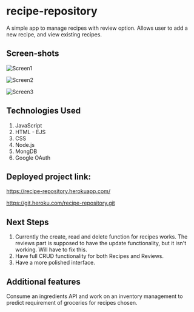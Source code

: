 # recipe-repository

A simple app to manage recipes with review option. Allows user to add a new recipe, and view existing recipes.

## Screen-shots
![Screen1](https://user-images.githubusercontent.com/71089271/215104315-330e91e5-d6fe-4ab5-b22d-22c1c277984a.png)

![Screen2](https://user-images.githubusercontent.com/71089271/215104338-465184ca-77bd-4f26-a26c-f1f53dcf8620.png)

![Screen3 ](https://user-images.githubusercontent.com/71089271/215104858-655b96aa-71dd-43de-a06f-d275a61f8f47.png)


## Technologies Used

1. JavaScript
2. HTML - EJS
3. CSS
4. Node.js
5. MongDB
6. Google OAuth

## Deployed project link: 
https://recipe-repository.herokuapp.com/

https://git.heroku.com/recipe-repository.git


## Next Steps

1. Currently the create, read and delete function for recipes works. The reviews part is supposed to have the update functionality, but it isn't working. Will have to fix this.
2. Have full CRUD functionality for both Recipes and Reviews.
3. Have a more polished interface.

## Additional features

Consume an ingredients API and work on an inventory management to predict requirement of groceries for recipes chosen.
